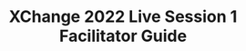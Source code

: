 ---
title: XChange 2022 Live Session 1 Facilitator Guide
redirect_to: https://docs.google.com/document/d/1IMnroqrxyv4VH8fE50TOuCg6PQB53WJTWiXlj3a7hhk/edit?usp=sharing
redirect_from: 
  - /XC22xLS1FaciGuide
  - /xc22xls1faciguide
---